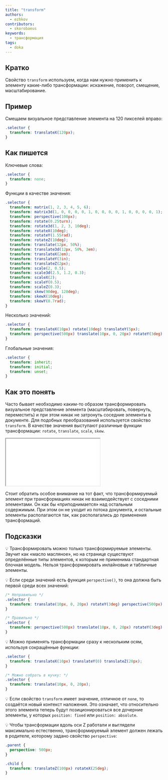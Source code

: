 ```yaml
---
title: "transform"
authors:
  - ezhkov
contributors:
  - skorobaeus
keywords:
  - трансформация
tags:
  - doka
---
```


## Кратко

Свойство `transform` используем, когда нам нужно применить к элементу какие-либо трансформации: искажение, поворот, смещение, масштабирование.

## Пример

Смещаем визуальное представление элемента на 120 пикселей вправо:

```css
.selector {
  transform: translateX(120px);
}
```

## Как пишется

Ключевые слова:

```css
.selector {
  transform: none;
}
```

Функции в качестве значения:

```css
.selector {
  transform: matrix(1, 2, 3, 4, 5, 6);
  transform: matrix3d(1, 0, 0, 0, 0, 1, 0, 0, 0, 0, 1, 0, 0, 0, 0, 1);
  transform: perspective(100px);
  transform: rotate(0.25turn);
  transform: rotate3d(1, 2, 3, 10deg);
  transform: rotateX(10deg);
  transform: rotateY(1.55rad);
  transform: rotateZ(10deg);
  transform: translate(12px, 50%);
  transform: translate3d(12px, 50%, 3em);
  transform: translateX(2em);
  transform: translateY(3in);
  transform: translateZ(2px);
  transform: scale(2, 0.5);
  transform: scale3d(2.5, 1.2, 0.3);
  transform: scaleX(2);
  transform: scaleY(0.5);
  transform: scaleZ(0.3);
  transform: skew(90deg, 120deg);
  transform: skewX(10deg);
  transform: skewY(0.7rad);
}
```

Несколько значений:

```css
.selector {
  transform: translateX(10px) rotate(10deg) translateY(5px);
  transform: perspective(500px) translate(10px, 0, 20px) rotateY(3deg);
}
```

Глобальные значения:

```css
.selector {
  transform: inherit;
  transform: initial;
  transform: unset;
}
```

## Как это понять

Часто бывает необходимо каким-то образом трансформировать визуальное представление элемента (масштабировать, повернуть, переместить) и при этом никак не затронуть соседние элементы в документе. Для подобных преобразований используется свойство `transform`. В качестве значения выступают различные функции трансформации: `rotate`, `translate`, `scale`, `skew`.

<iframe title="Песочница Transform — transform — Дока" src="demos/playground.html"></iframe>

Стоит обратить особое внимание на тот факт, что трансформируемый элемент при трансформациях никак не взаимодействует с соседними элементами. Он как бы «приподнимается» над остальным содержимым. При этом он не уходит из потока документа, и остальные элементы располагаются так, как располагались до применения трансформаций.

## Подсказки

💡 Трансформировать можно только трансформируемые элементы. Звучит как «масло масляное», но на странице существуют определённые типы элементов, к которым не применима стандартная блочная модель. Нельзя трансформировать инлайновые и табличные элементы.

💡 Если среди значений есть функция `perspective()`, то она должна быть первой среди всех значений:

```css
/* Неправильно */
.selector {
  transform: translate(10px, 0, 20px) rotateY(3deg) perspective(500px);
}

/* Правильно */
.selector {
  transform: perspective(500px) translate(10px, 0, 20px) rotateY(3deg);
}
```

💡 Можно применять трансформации сразу к нескольким осям, используя сокращённые функции:

```css
.selector {
  transform: translateX(10px) translateY(0) translateZ(20px);
}

/* Можно собрать в кучку: */
.selector {
  transform: translate(10px, 0, 20px);
}
```

💡 Если свойство `transform` имеет значение, отличное от `none`, то создаётся новый контекст наложения. Это означает, что относительно этого элемента теперь будут позиционироваться все дочерние элементы, у которых `position: fixed` или `position: absolute`.

💡 Чтобы трансформации вдоль оси Z работали и выглядели максимально естественно, трансформируемый элемент должен лежать в родителе, которому задано свойство `perspective`:

```css
.parent {
  perspective: 500px;
}

.child {
  transform: translateZ(100px) rotateX(25deg);
}
```
